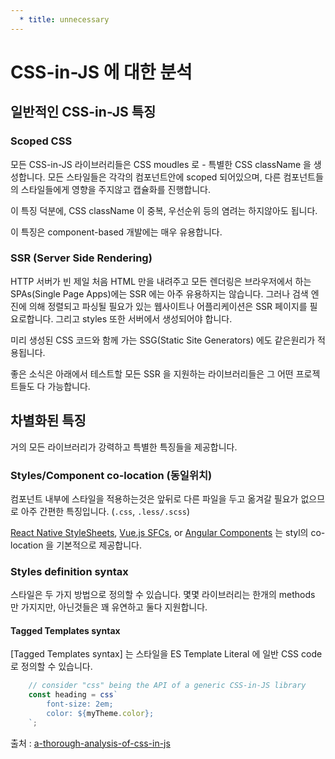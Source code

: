 ```yaml
---
  * title: unnecessary
---
```


# CSS-in-JS 에 대한 분석

## 일반적인 CSS-in-JS 특징

### Scoped CSS

모든 CSS-in-JS 라이브러리들은 CSS moudles 로 - 특별한 CSS className 을 생성합니다. 모든 스타일들은 각각의 컴포넌트안에 scoped 되어있으며, 다른 컴포넌트들의 스타일들에게 영향을 주지않고 캡슐화를 진행합니다.

이 특징 덕분에, CSS className 이 중복, 우선순위 등의 염려는 하지않아도 됩니다.

이 특징은 component-based 개발에는 매우 유용합니다.

### SSR (Server Side Rendering)

HTTP 서버가 빈 제일 처음 HTML 만을 내려주고 모든 렌더링은 브라우저에서 하는 SPAs(Single Page Apps)에는 SSR 에는 아주 유용하지는 않습니다. 그러나 검색 엔진에 의해 정렬되고 파싱될 필요가 있는 웹사이트나 어플리케이션은 SSR 페이지를 필요로합니다. 그리고 styles 또한 서버에서 생성되어야 합니다.

미리 생성된 CSS 코드와 함께 가는 SSG(Static Site Generators) 에도 같은원리가 적용됩니다.

좋은 소식은 아래에서 테스트할 모든 SSR 을 지원하는 라이브러리들은 그 어떤 프로젝트들도 다 가능합니다.


## 차별화된 특징

거의 모든 라이브러리가 강력하고 특별한 특징들을 제공합니다.

### Styles/Component co-location (동일위치)

컴포넌트 내부에 스타일을 적용하는것은 앞뒤로 다른 파일을 두고 옮겨갈 필요가 없으므로 아주 간편한 특징입니다. (`.css`, `.less/.scss`)

[React Native StyleSheets](), [Vue.js SFCs](), or [Angular Components]() 는 styl의 co-location 을 기본적으로 제공합니다. 

### Styles definition syntax

스타일은 두 가지 방법으로 정의할 수 있습니다. 몇몇 라이브러리는 한개의 methods 만 가지지만, 아닌것들은 꽤 유연하고 둘다 지원합니다.

#### Tagged Templates syntax
[Tagged Templates syntax] 는 스타일을 ES Template Literal 에 일반 CSS code 로 정의할 수 있습니다.

``` js
    // consider "css" being the API of a generic CSS-in-JS library
    const heading = css`
        font-size: 2em;
        color: ${myTheme.color};
    `;
```


출처 : [a-thorough-analysis-of-css-in-js](https://css-tricks.com/a-thorough-analysis-of-css-in-js/)